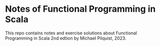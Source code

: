 # Notes of Functional Programming in Scala

This repo contains notes and exercise solutions about 
Functional Programming in Scala 2nd edtion by Michael Pilquist, 2023.
